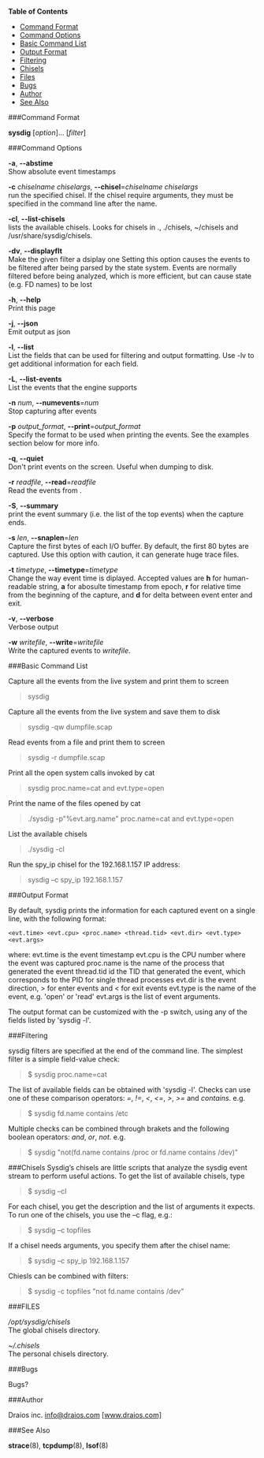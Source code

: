 **Table of Contents**  
* [Command Format](#wiki-command-format)  
* [Command Options](#wiki-command-options)  
* [Basic Command List](#wiki-basic-command-list)  
* [Output Format](#wiki-output-format)  
* [Filtering](#wiki-filtering)  
* [Chisels](#wiki-chisels)  
* [Files](#wiki-files)  
* [Bugs](#wiki-bugs)  
* [Author](#wiki-author)  
* [See Also](#wiki-see-also)  

###Command Format

**sysdig** [*option*]... [*filter*]

###Command Options

**-a**, **--abstime**  
  Show absolute event timestamps
  
**-c** _chiselname_ _chiselargs_, **--chisel**=_chiselname_ _chiselargs_  
  run the specified chisel. If the chisel require arguments, they must be specified in the command line after the name.
  
**-cl**, **--list-chisels**  
  lists the available chisels. Looks for chisels in ., ./chisels, ~/chisels and /usr/share/sysdig/chisels.
  
**-dv**, **--displayflt**  
  Make the given filter a dsiplay one Setting this option causes the events to be filtered after being parsed by the state system. Events are normally filtered before being analyzed, which is more efficient, but can cause state (e.g. FD names) to be lost
  
**-h**, **--help**  
  Print this page
  
**-j**, **--json**         
  Emit output as json
  
**-l**, **--list**  
  List the fields that can be used for filtering and output formatting. Use -lv to get additional information for each field.
  
**-L**, **--list-events**  
  List the events that the engine supports
  
**-n** _num_, **--numevents**=_num_  
  Stop capturing after <num> events
  
**-p** _output_format_, **--print**=_output_format_  
  Specify the format to be used when printing the events. See the examples section below for more info.
  
**-q**, **--quiet**  
  Don't print events on the screen. Useful when dumping to disk.
  
**-r** _readfile_, **--read**=_readfile_  
  Read the events from <readfile>.
  
**-S**, **--summary**  
  print the event summary (i.e. the list of the top events) when the capture ends.
  
**-s** _len_, **--snaplen**=_len_  
  Capture the first <len> bytes of each I/O buffer. By default, the first 80 bytes are captured. Use this option with caution, it can generate huge trace files.
  
**-t** _timetype_, **--timetype**=_timetype_  
  Change the way event time is diplayed. Accepted values are **h** for human-readable string, **a** for abosulte timestamp from epoch, **r** for relative time from the beginning of the capture, and **d** for delta between event enter and exit.
  
**-v**, **--verbose**  
  Verbose output
  
**-w** _writefile_, **--write**=_writefile_  
  Write the captured events to _writefile_.

###Basic Command List

Capture all the events from the live system and print them to screen
> sysdig

Capture all the events from the live system and save them to disk
> sysdig -qw dumpfile.scap

Read events from a file and print them to screen
> sysdig -r dumpfile.scap

Print all the open system calls invoked by cat
> sysdig proc.name=cat and evt.type=open

Print the name of the files opened by cat
> ./sysdig -p"%evt.arg.name" proc.name=cat and evt.type=open

List the available chisels
> ./sysdig -cl

Run the spy_ip chisel for the 192.168.1.157 IP address:
> sysdig –c spy_ip 192.168.1.157

###Output Format

By default, sysdig prints the information for each captured event on a single line, with the following format:

```<evt.time> <evt.cpu> <proc.name> <thread.tid> <evt.dir> <evt.type> <evt.args>```

where:
 evt.time is the event timestamp
 evt.cpu is the CPU number where the event was captured
 proc.name is the name of the process that generated the event
 thread.tid id the TID that generated the event, which corresponds to the
   PID for single thread processes
 evt.dir is the event direction, > for enter events and < for exit events
 evt.type is the name of the event, e.g. 'open' or 'read'
 evt.args is the list of event arguments.

The output format can be customized with the -p switch, using any of the fields listed by 'sysdig -l'.

###Filtering 

sysdig filters are specified at the end of the command line. The simplest filter is a simple field-value check:
> $ sysdig proc.name=cat

The list of available fields can be obtained with 'sysdig -l'.
Checks can use one of these comparison operators: _=_, _!=_, _<_, _<=_, _>_, _>=_ and _contains_. e.g.
> $ sysdig fd.name contains /etc

Multiple checks can be combined through brakets and the following boolean operators: _and_, _or_, _not_. e.g.
> $ sysdig "not(fd.name contains /proc or fd.name contains /dev)"

###Chisels
Sysdig’s chisels are little scripts that analyze the sysdig event stream to perform useful actions.
To get the list of available chisels, type
> $ sysdig –cl  

For each chisel, you get the description and the list of arguments it expects. 
To run one of the chisels, you use the –c flag, e.g.:
> $ sysdig –c topfiles

If a chisel needs arguments, you specify them after the chisel name:
> $ sysdig –c spy_ip 192.168.1.157

Chiesls can be combined with filters:
> $ sysdig -c topfiles "not fd.name contains /dev"

###FILES

*/opt/sysdig/chisels*  
  The global chisels directory.

*~/.chisels*  
  The personal chisels directory.

###Bugs

Bugs?

###Author

Draios inc. <info@draios.com>
[www.draios.com]

###See Also

**strace**(8), **tcpdump**(8), **lsof**(8)